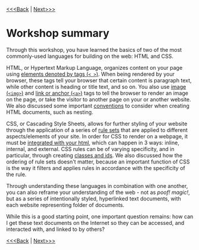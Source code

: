 [<<<Back](troubleshooting.md) | [Next>>>](public.md)

# Workshop summary

Through this workshop, you have learned the basics of two of the most commonly-used languages for building on the web: HTML and CSS. 

HTML, or Hypertext Markup Language, organizes content on your page using [elements denoted by tags (`< >`)](elements.md). When being rendered by your browser, these tags tell your browser that certain content is paragraph text, while other content is heading or title text, and so on. You also use [image (`<img>`)](images.md) and [link or anchor (`<a>`)](links.md) tags to tell the browser to render an image on the page, or take the visitor to another page on your or another website. We also discussed some important [conventions](conventions.md) to consider when creating HTML documents, such as nesting. 

CSS, or Cascading Style Sheets, allows for further styling of your website through the application of a series of [rule sets](rules.md) that are applied to different aspects/elements of your site. In order for CSS to render on a webpage, it must be [integrated with your html](integration.md), which can happen in 3 ways: inline, internal, and external. CSS rules can be of varying specificity, and in particular, through creating [classes and ids](classes.md). We also discussed how the ordering of rule sets doesn't matter, because an important function of CSS is the way it filters and applies rules in accordance with the specificity of the rule.

Through understanding these languages in combination with one another, you can also reframe your understanding of the web - not as *poof! magic!*, but as a series of intentionally styled, hyperlinked text documents, with each website representing folder of documents.

While this is a good starting point, one important question remains: how can I get these text documents on the Internet so they can be accessed, and interacted with, and linked to by others? 

[<<<Back](troubleshooting.md) | [Next>>>](public.md)
